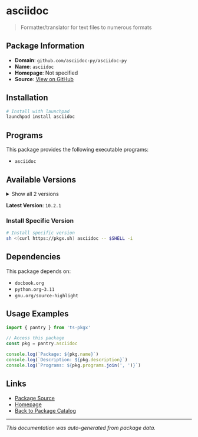 # asciidoc

> Formatter/translator for text files to numerous formats

## Package Information

- **Domain**: `github.com/asciidoc-py/asciidoc-py`
- **Name**: `asciidoc`
- **Homepage**: Not specified
- **Source**: [View on GitHub](https://github.com/pkgxdev/pantry/tree/main/projects/github.com/asciidoc-py/asciidoc-py/package.yml)

## Installation

```bash
# Install with launchpad
launchpad install asciidoc
```

## Programs

This package provides the following executable programs:

- `asciidoc`

## Available Versions

<details>
<summary>Show all 2 versions</summary>

- `10.2.1`, `10.2.0`

</details>

**Latest Version**: `10.2.1`

### Install Specific Version

```bash
# Install specific version
sh <(curl https://pkgx.sh) asciidoc -- $SHELL -i
```

## Dependencies

This package depends on:

- `docbook.org`
- `python.org~3.11`
- `gnu.org/source-highlight`

## Usage Examples

```typescript
import { pantry } from 'ts-pkgx'

// Access this package
const pkg = pantry.asciidoc

console.log(`Package: ${pkg.name}`)
console.log(`Description: ${pkg.description}`)
console.log(`Programs: ${pkg.programs.join(', ')}`)
```

## Links

- [Package Source](https://github.com/pkgxdev/pantry/tree/main/projects/github.com/asciidoc-py/asciidoc-py/package.yml)
- [Homepage](#)
- [Back to Package Catalog](../../../package-catalog.md)

---

*This documentation was auto-generated from package data.*
